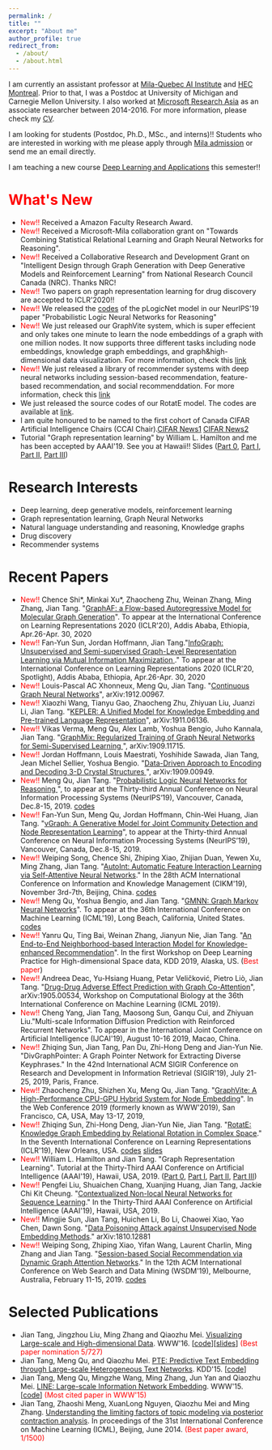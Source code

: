 ```yaml
---
permalink: /
title: ""
excerpt: "About me"
author_profile: true
redirect_from: 
  - /about/
  - /about.html
---
```


I am currently an assistant professor at [Mila-Quebec AI Institute](https://mila.umontreal.ca/en/) and [HEC Montreal](http://www.hec.ca/). Prior to that, I was a Postdoc at University of Michigan and Carnegie Mellon University. I also worked at [Microsoft Research Asia](https://www.msra.cn/) as an associate researcher between 2014-2016. For more information, please check my [CV](https://github.com/tangjianpku/tangjianpku.github.io/blob/master/files/CV/CV_JianTang_2020Jan.pdf).

I am looking for students (Postdoc, Ph.D., MSc., and interns)!! Students who are interested in working with me please apply through [Mila admission](https://mila.quebec/en/admission/) or send me an email directly. 

I am teaching a new course [Deep Learning and Applications](https://deepgraphlearning.github.io/coursewebsite/) this semester!!

<span style="color:red">What's New</span>
======
* <span style="color:red">New!!</span> Received a Amazon Faculty Research Award.
* <span style="color:red">New!!</span> Received a Microsoft-Mila collaboration grant on "Towards Combining Statistical Relational Learning and Graph Neural Networks for Reasoning". 
* <span style="color:red">New!!</span> Received a Collaborative Research and Development Grant on "Intelligent Design through Graph Generation with Deep Generative Models and Reinforcement Learning" from National Research Council Canada (NRC). Thanks NRC!
* <span style="color:red">New!!</span> Two papers on graph representation learning for drug discovery are accepted to ICLR'2020!!
* <span style="color:red">New!!</span> We released the [codes](https://github.com/DeepGraphLearning/pLogicNet) of the pLogicNet model in our NeurIPS'19 paper "Probabilistic Logic Neural Networks for Reasoning"
* <span style="color:red">New!!</span> We just released our GraphVite system, which is super effecient and only takes one minute to learn the node embeddings of a graph with one million nodes. It now supports three different tasks including node embeddings, knowledge graph embeddings, and graph&high-dimensional data visualization. For more information, check this [link](https://graphvite.io/)
* <span style="color:red">New!!</span> We just released a library of recommender systems with deep neural networks including session-based recommendation, feature-based recommendation, and social recommenddation. For more information, check this [link](https://github.com/DeepGraphLearning/RecommenderSystems)
* We just released the source codes of our RotatE model. The codes are available at [link](https://github.com/DeepGraphLearning/KnowledgeGraphEmbedding).
* I am quite honoured to be named to the first cohort of Canada CIFAR Artificial Intelligence Chairs (CCAI Chair).[CIFAR News1](https://www.cifar.ca/cifarnews/2018/12/06/trudeau-meets-with-newly-appointed-canada-cifar-ai-chairs) [CIFAR News2](https://www.cifar.ca/cifarnews/2018/12/03/29-researchers-named-to-first-cohort-of-canada-cifar-artificial-intelligence-chairs) 
* Tutorial "Graph representation learning" by William L. Hamilton and me has been accepted by AAAI'19. See you at Hawaii!!
 Slides ([Part 0](/files/AAAI19/aaai-grltutorial-part0-intro.pdf), [Part I](/files/AAAI19/aaai-grltutorial-part1-nodereps.pdf), [Part II](/files/AAAI19/aaai-grltutorial-part2-gnns.pdf), [Part III](/files/AAAI19/aaai-grltutorial-part3-generation.pdf))

Research Interests
======
* Deep learning, deep generative models, reinforcement learning
* Graph representation learning, Graph Neural Networks
* Natural language understanding and reasoning, Knowledge graphs
* Drug discovery
* Recommender systems

Recent Papers
======
* <span style="color:red">New!!</span> Chence Shi*, Minkai Xu*, Zhaocheng Zhu, Weinan Zhang, Ming Zhang, Jian Tang. "[GraphAF: a Flow-based Autoregressive Model for Molecular Graph Generation](https://openreview.net/attachment?id=S1esMkHYPr&name=original_pdf)". To appear at the International Conference on Learning Representations 2020 (ICLR'20),  Addis Ababa, Ethiopia, Apr.26-Apr. 30, 2020
* <span style="color:red">New!!</span> Fan-Yun Sun, Jordan Hoffmann, Jian Tang."[InfoGraph: Unsupervised and Semi-supervised Graph-Level Representation Learning via Mutual Information Maximization
](https://arxiv.org/abs/1908.01000)." To appear at the International Conference on Learning Representations 2020 (ICLR'20, Spotlight),  Addis Ababa, Ethiopia, Apr.26-Apr. 30, 2020
* <span style="color:red">New!!</span> Louis-Pascal AC Xhonneux, Meng Qu, Jian Tang. "[Continuous Graph Neural Networks](https://arxiv.org/pdf/1912.00967.pdf)", arXiv:1912.00967. 
* <span style="color:red">New!!</span> Xiaozhi Wang, Tianyu Gao, Zhaocheng Zhu, Zhiyuan Liu, Juanzi Li, Jian Tang. "[KEPLER: A Unified Model for Knowledge Embedding and Pre-trained Language Representation](https://arxiv.org/pdf/1911.06136.pdf)",  arXiv:1911.06136.
* <span style="color:red">New!!</span> Vikas Verma, Meng Qu, Alex Lamb, Yoshua Bengio, Juho Kannala, Jian Tang. "[GraphMix: Regularized Training of Graph Neural Networks for Semi-Supervised Learning
](https://arxiv.org/abs/1909.11715)", arXiv:1909.11715.
* <span style="color:red">New!!</span> Jordan Hoffmann, Louis Maestrati, Yoshihide Sawada, Jian Tang, Jean Michel Sellier, Yoshua Bengio. "[Data-Driven Approach to Encoding and Decoding 3-D Crystal Structures
](https://arxiv.org/abs/1909.00949)", arXiv:1909.00949.
* <span style="color:red">New!!</span> Meng Qu, Jian Tang. "[Probabilistic Logic Neural Networks for Reasoning
](https://128.84.21.199/abs/1906.08495)", to appear at the Thirty-third Annual Conference on Neural Information Processing Systems (NeurIPS‘19), Vancouver, Canada, Dec.8-15, 2019. [codes](https://github.com/DeepGraphLearning/pLogicNet)
* <span style="color:red">New!!</span> Fan-Yun Sun, Meng Qu, Jordan Hoffmann, Chin-Wei Huang, Jian Tang. "[vGraph: A Generative Model for Joint Community Detection and Node Representation Learning](https://arxiv.org/abs/1906.07159)", to appear at the Thirty-third Annual Conference on Neural Information Processing Systems (NeurIPS’19), Vancouver, Canada, Dec.8-15, 2019.
* <span style="color:red">New!!</span> Weiping Song, Chence Shi, Zhiping Xiao, Zhijian Duan, Yewen Xu, Ming Zhang, Jian Tang. "[AutoInt: Automatic Feature Interaction Learning via Self-Attentive Neural Networks](https://arxiv.org/pdf/1810.11921.pdf)." In the 28th ACM International Conference on Information and Knowledge Management (CIKM'19), November 3rd-7th, Beijing, China. [codes](https://github.com/DeepGraphLearning/RecommenderSystems/tree/master/featureRec)
* <span style="color:red">New!!</span> Meng Qu, Yoshua Bengio, and Jian Tang. "[GMNN: Graph Markov Neural Networks](https://arxiv.org/abs/1905.06214)". To appear at the 36th International Conference on Machine Learning (ICML'19), Long Beach, California, United States. [codes](https://github.com/DeepGraphLearning/GMNN/stargazers)
* <span style="color:red">New!!</span> Yanru Qu, Ting Bai, Weinan Zhang, Jianyun Nie, Jian Tang. "[An End-to-End Neighborhood-based Interaction Model for Knowledge-enhanced Recommendation](https://dlp-kdd.github.io/assets/pdf/a8-qu.pdf)". In the first Workshop on Deep Learning Practice for High-dimensional Space data, KDD 2019, Alaska, US. (<span style="color:red">Best paper</span>)
* <span style="color:red">New!!</span> Andreea Deac, Yu-Hsiang Huang, Petar Veličković, Pietro Liò, Jian Tang. "[Drug-Drug Adverse Effect Prediction with Graph Co-Attention](https://arxiv.org/abs/1905.00534)", arXiv:1905.00534, Workshop on Computational Biology at the 36th International Conference on Machine Learning (ICML 2019). 
* <span style="color:red">New!!</span> Cheng Yang, Jian Tang, Maosong Sun, Ganqu Cui, and Zhiyuan Liu."Multi-scale Information Diffusion Prediction with Reinforced Recurrent Networks". To appear in the International Joint Conference on Artificial Intelligence (IJCAI'19), August 10-16 2019, Macao, China.
* <span style="color:red">New!!</span> Zhiqing Sun, Jian Tang, Pan Du, Zhi-Hong Deng and Jian-Yun Nie. "DivGraphPointer: A Graph Pointer Network for Extracting Diverse Keyphrases." In the 42nd International ACM SIGIR Conference on Research and Development in Information Retrieval (SIGIR'19), July 21-25, 2019, Paris, France.
* <span style="color:red">New!!</span> Zhaocheng Zhu, Shizhen Xu, Meng Qu, Jian Tang. "[GraphVite: A High-Performance CPU-GPU Hybrid System for Node Embedding](https://arxiv.org/pdf/1903.00757.pdf)". In the Web Conference 2019 (formerly known as WWW'2019), San Francisco, CA, USA, May 13-17, 2019,
* <span style="color:red">New!!</span> Zhiqing Sun, Zhi-Hong Deng, Jian-Yun Nie, Jian Tang. "[RotatE: Knowledge Graph Embedding by Relational Rotation in Complex Space](https://openreview.net/pdf?id=HkgEQnRqYQ)." In the Seventh International Conference on Learning Representations (ICLR'19), New Orleans, USA. [codes](https://github.com/DeepGraphLearning/KnowledgeGraphEmbedding) [slides]()
* <span style="color:red">New!!</span> William L. Hamilton and Jian Tang. "Graph Representation Learning". Tutorial at the Thirty-Third AAAI Conference on Artificial Intelligence (AAAI'19), Hawaii, USA, 2019. ([Part 0](/files/AAAI19/aaai-grltutorial-part0-intro.pdf), [Part I](/files/AAAI19/aaai-grltutorial-part1-nodereps.pdf), [Part II](/files/AAAI19/aaai-grltutorial-part2-gnns.pdf), [Part III](/files/AAAI19/aaai-grltutorial-part3-generation.pdf))
*  <span style="color:red">New!!</span> Pengfei Liu, Shuaichen Chang, Xuanjing Huang, Jian Tang, Jackie Chi Kit Cheung. "[Contextualized Non-local Neural Networks for Sequence Learning](https://arxiv.org/pdf/1811.08600.pdf)." In the Thirty-Third AAAI Conference on Artificial Intelligence (AAAI'19), Hawaii, USA, 2019.
* <span style="color:red">New!!</span> Mingjie Sun, Jian Tang, Huichen Li, Bo Li, Chaowei Xiao, Yao Chen, Dawn Song. "[Data Poisoning Attack against Unsupervised Node Embedding Methods](https://arxiv.org/pdf/1810.12881.pdf)." arXiv:1810.12881
* <span style="color:red">New!!</span> Weiping Song, Zhiping Xiao, Yifan Wang, Laurent Charlin, Ming Zhang and Jian Tang. "[Session-based Social Recommendation via Dynamic Graph Attention Networks](https://github.com/tangjianpku/tangjianpku.github.io/blob/master/files/MyPapers/Song-WSDM19.pdf)." In the 12th ACM International Conference on Web Search and Data Mining (WSDM'19), Melbourne, Australia, February 11-15, 2019. [codes](https://github.com/DeepGraphLearning/RecommenderSystems/tree/master/socialRec)

Selected Publications
======
* Jian Tang, Jingzhou Liu, Ming Zhang and Qiaozhu Mei. [Visualizing Large-scale and High-dimensional Data](https://arxiv.org/abs/1602.00370). WWW'16. \[[code](https://github.com/lferry007/LargeVis)\]\[[slides](https://docs.google.com/viewer?a=v&pid=sites&srcid=ZGVmYXVsdGRvbWFpbnxwa3VqaWFudGFuZ3xneDo0NjZiMWMwNzBlNzVhNmQ0)\] <span style="color:red">(Best paper nomination 5/727)</span> 
* Jian Tang, Meng Qu, and Qiaozhu Mei. [PTE: Predictive Text Embedding through Large-scale Heterogeneous Text Networks](https://arxiv.org/abs/1508.00200). KDD'15. \[[code](https://github.com/mnqu/PTE)\]
* Jian Tang, Meng Qu, Mingzhe Wang, Ming Zhang, Jun Yan and Qiaozhu Mei. [LINE: Large-scale Information Network Embedding](https://arxiv.org/abs/1503.03578). WWW'15. \[[code](https://github.com/tangjianpku/LINE)\] <span style="color:red">(Most cited paper in WWW'15)</span>
* Jian Tang, Zhaoshi Meng, XuanLong Nguyen, Qiaozhu Mei and Ming Zhang. [Understanding the limiting factors of topic modeling via posterior contraction analysis](http://proceedings.mlr.press/v32/tang14.pdf). In proceedings of the 31st International Conference on Machine Learning (ICML), Beijing, June 2014. <span style="color:red">(Best paper award, 1/1500)</span>
